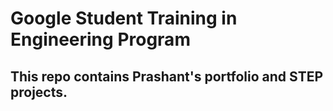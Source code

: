 # Google Student Training in Engineering Program

## This repo contains Prashant's portfolio and STEP projects.
